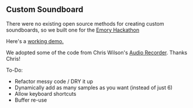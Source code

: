 ## Custom Soundboard

There were no existing open source methods for creating custom soundboards, so we built one for the [Emory Hackathon](https://www.hackerleague.org/hackathons/emory-hackathon-2014-co-hosted-by-microsoft/hacks/musiqu-dot-es)

Here's a [working demo.](http://musiques.s3-website-us-east-1.amazonaws.com/musique/lol/index.html)

We adopted some of the code from Chris Wilson's [Audio Recorder](https://github.com/cwilso/AudioRecorder). Thanks Chris!

To-Do:
- Refactor messy code / DRY it up
- Dynamically add as many samples as you want (instead of just 6)
- Allow keyboard shortcuts
- Buffer re-use
